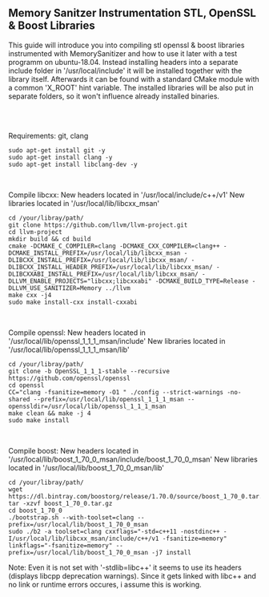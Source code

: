 ##  Memory Sanitzer Instrumentation STL, OpenSSL & Boost Libraries

  

This guide will introduce you into compiling stl openssl & boost libraries instrumented with MemorySanitizer and how to use it later with a test programm on ubuntu-18.04.
Instead installing headers into a separate include folder in '/usr/local/include' it will be installed together with the library itself.
Afterwards it can be found with a standard CMake module with a common 'X_ROOT' hint variable.
The installed libraries will be also put in separate folders, so it won't influence already installed binaries.


<br>
<br>


Requirements: git, clang
````
sudo apt-get install git -y
sudo apt-get install clang -y
sudo apt-get install libclang-dev -y
````
<br>

Compile libcxx:
New headers located in '/usr/local/include/c++/v1'
New libraries located in '/usr/local/lib/libcxx_msan'
```
cd /your/libray/path/
git clone https://github.com/llvm/llvm-project.git
cd llvm-project
mkdir build && cd build
cmake -DCMAKE_C_COMPILER=clang -DCMAKE_CXX_COMPILER=clang++ -DCMAKE_INSTALL_PREFIX=/usr/local/lib/libcxx_msan -DLIBCXX_INSTALL_PREFIX=/usr/local/lib/libcxx_msan/ -DLIBCXX_INSTALL_HEADER_PREFIX=/usr/local/lib/libcxx_msan/ -DLIBCXXABI_INSTALL_PREFIX=/usr/local/lib/libcxx_msan/ -DLLVM_ENABLE_PROJECTS="libcxx;libcxxabi" -DCMAKE_BUILD_TYPE=Release -DLLVM_USE_SANITIZER=Memory ../llvm
make cxx -j4
sudo make install-cxx install-cxxabi
```

<br>

Compile openssl:
New headers located in '/usr/local/lib/openssl_1_1_1_msan/include'
New libraries located in '/usr/local/lib/openssl_1_1_1_msan/lib'
```
cd /your/libray/path/
git clone -b OpenSSL_1_1_1-stable --recursive https://github.com/openssl/openssl
cd openssl
CC="clang -fsanitize=memory -O1 " ./config --strict-warnings -no-shared --prefix=/usr/local/lib/openssl_1_1_1_msan --openssldir=/usr/local/lib/openssl_1_1_1_msan
make clean && make -j 4
sudo make install
```
<br>

Compile boost:
New headers located in '/usr/local/lib/boost_1_70_0_msan/include/boost_1_70_0_msan'
New libraries located in '/usr/local/lib/boost_1_70_0_msan/lib'
```
cd /your/libray/path/
wget https://dl.bintray.com/boostorg/release/1.70.0/source/boost_1_70_0.tar.gz
tar -xzvf boost_1_70_0.tar.gz
cd boost_1_70_0
./bootstrap.sh --with-toolset=clang --prefix=/usr/local/lib/boost_1_70_0_msan
sudo ./b2 -a toolset=clang cxxflags="-std=c++11 -nostdinc++ -I/usr/local/lib/libcxx_msan/include/c++/v1 -fsanitize=memory" linkflags="-fsanitize=memory" --prefix=/usr/local/lib/boost_1_70_0_msan -j7 install

```
Note: Even it is not set with '-stdlib=libc++' it seems to use its headers (displays libcpp deprecation warnings).
Since it gets linked with libc++ and no link or runtime errors occures, i assume this is working.